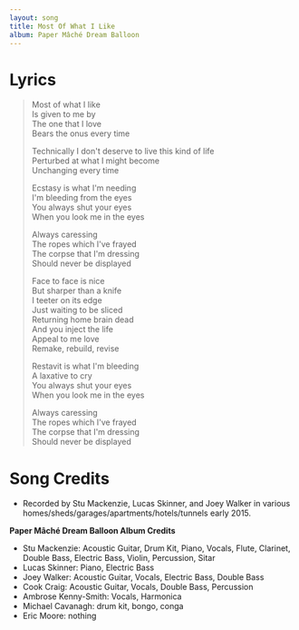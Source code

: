 ```yaml
---
layout: song
title: Most Of What I Like
album: Paper Mâché Dream Balloon
---
```


# Lyrics

> Most of what I like  
> Is given to me by  
> The one that I love  
> Bears the onus every time  
>  
> Technically I don't deserve to live this kind of life  
> Perturbed at what I might become  
> Unchanging every time  
>  
> Ecstasy is what I'm needing  
> I'm bleeding from the eyes  
> You always shut your eyes  
> When you look me in the eyes  
>  
> Always caressing  
> The ropes which I've frayed  
> The corpse that I'm dressing  
> Should never be displayed  
>  
> Face to face is nice  
> But sharper than a knife  
> I teeter on its edge  
> Just waiting to be sliced  
> Returning home brain dead  
> And you inject the life  
> Appeal to me love  
> Remake, rebuild, revise  
>  
> Restavit is what I'm bleeding  
> A laxative to cry  
> You always shut your eyes  
> When you look me in the eyes  
>  
> Always caressing  
> The ropes which I've frayed  
> The corpse that I'm dressing  
> Should never be displayed  

# Song Credits

* Recorded by Stu Mackenzie, Lucas Skinner, and Joey Walker in various homes/sheds/garages/apartments/hotels/tunnels early 2015.

**Paper Mâché Dream Balloon Album Credits**

* Stu Mackenzie: Acoustic Guitar, Drum Kit, Piano, Vocals, Flute, Clarinet, Double Bass, Electric Bass, Violin, Percussion, Sitar
* Lucas Skinner: Piano, Electric Bass
* Joey Walker: Acoustic Guitar, Vocals, Electric Bass, Double Bass
* Cook Craig: Acoustic Guitar, Vocals, Double Bass, Percussion
* Ambrose Kenny-Smith: Vocals, Harmonica
* Michael Cavanagh: drum kit, bongo, conga
* Eric Moore: nothing
